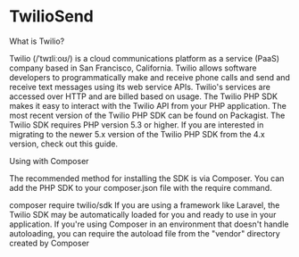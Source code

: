 # TwilioSend
What is Twilio?

Twilio (/ˈtwɪliːoʊ/) is a cloud communications platform as a service (PaaS) company based in San Francisco, California. Twilio allows software developers to programmatically make and receive phone calls and send and receive text messages using its web service APIs. Twilio's services are accessed over HTTP and are billed based on usage.
The Twilio PHP SDK makes it easy to interact with the Twilio API from your PHP application. The most recent version of the Twilio PHP SDK can be found on Packagist. The Twilio SDK requires PHP version 5.3 or higher. If you are interested in migrating to the newer 5.x version of the Twilio PHP SDK from the 4.x version, check out this guide.

Using with Composer

The recommended method for installing the SDK is via Composer. You can add the PHP SDK to your composer.json file with the require command.

composer require twilio/sdk
If you are using a framework like Laravel, the Twilio SDK may be automatically loaded for you and ready to use in your application. If you're using Composer in an environment that doesn't handle autoloading, you can require the autoload file from the "vendor" directory created by Composer
 
